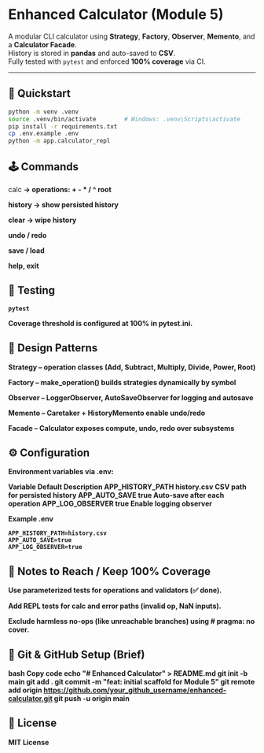 
# Enhanced Calculator (Module 5)

A modular CLI calculator using **Strategy**, **Factory**, **Observer**, **Memento**, and a **Calculator Facade**.  
History is stored in **pandas** and auto-saved to **CSV**.  
Fully tested with `pytest` and enforced **100% coverage** via CI.

---

## 🚀 Quickstart

```bash
python -m venv .venv
source .venv/bin/activate        # Windows: .venv\Scripts\activate
pip install -r requirements.txt
cp .env.example .env
python -m app.calculator_repl
```
## 🕹️ Commands
calc <a> <op> <b> → operations: + - * / ^ root

history → show persisted history

clear → wipe history

undo / redo

save / load

help, exit

## 🧪 Testing
```
pytest
```
Coverage threshold is configured at 100% in pytest.ini.

## 🧰 Design Patterns
Strategy – operation classes (Add, Subtract, Multiply, Divide, Power, Root)

Factory – make_operation() builds strategies dynamically by symbol

Observer – LoggerObserver, AutoSaveObserver for logging and autosave

Memento – Caretaker + HistoryMemento enable undo/redo

Facade – Calculator exposes compute, undo, redo over subsystems

## ⚙️ Configuration
Environment variables via .env:

Variable	Default	Description
APP_HISTORY_PATH	history.csv	CSV path for persisted history
APP_AUTO_SAVE	true	Auto-save after each operation
APP_LOG_OBSERVER	true	Enable logging observer

Example .env
```
APP_HISTORY_PATH=history.csv
APP_AUTO_SAVE=true
APP_LOG_OBSERVER=true
```
## 📝 Notes to Reach / Keep 100% Coverage
Use parameterized tests for operations and validators (✅ done).

Add REPL tests for calc and error paths (invalid op, NaN inputs).

Exclude harmless no-ops (like unreachable branches) using # pragma: no cover.

## 🧭 Git & GitHub Setup (Brief)
bash
Copy code
echo "# Enhanced Calculator" > README.md
git init -b main
git add .
git commit -m "feat: initial scaffold for Module 5"
git remote add origin https://github.com/your_github_username/enhanced-calculator.git
git push -u origin main
## 📄 License
MIT License
